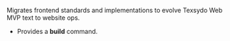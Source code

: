 Migrates frontend standards and implementations to evolve Texsydo Web MVP text
to website ops.

- Provides a **build** command.
